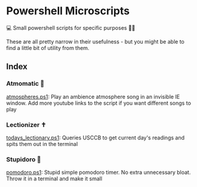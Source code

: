 # Powershell Microscripts
💻 Small powershell scripts for specific purposes 👨‍💻

These are all pretty narrow in their usefulness - but you might be able to find a little bit of utility from them.

## Index
### Atmomatic 🌴
[atmospheres.ps1](https://github.com/madvlad/PowershellMicroscripts/blob/master/atmospheres.ps1): Play an ambience atmosphere song in an invisible IE window. Add more youtube links to the script if you want different songs to play

### Lectionizer ✝️

[todays_lectionary.ps1](https://github.com/madvlad/PowershellMicroscripts/blob/master/todays_lectionary.ps1): Queries USCCB to get current day's readings and spits them out in the terminal

### Stupidoro 🍅

[pomodoro.ps1](https://github.com/madvlad/PowershellMicroscripts/blob/master/pomodoro.ps1): Stupid simple pomodoro timer. No extra unnecessary bloat. Throw it in a terminal and make it small
